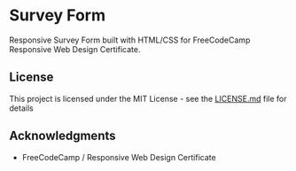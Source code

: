 # Survey Form

Responsive Survey Form built with HTML/CSS for FreeCodeCamp Responsive Web Design Certificate.


## License

This project is licensed under the MIT License - see the [LICENSE.md](LICENSE.md) file for details

## Acknowledgments

* FreeCodeCamp / Responsive Web Design Certificate
